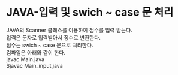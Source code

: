 # JAVA-입력 및 swich ~ case 문 처리
JAVA의 Scanner 클래스를 이용하여 점수를 입력 받는다. <BR>
입력은 문자로 입력받아서 정수로 변환한다. <BR>
점수는 swich ~ case 문으로 처리한다. <BR>
컴파일은 아래와 같이 한다. <BR>
javac Main.java <BR>
$javac Main_input.java <BR>

